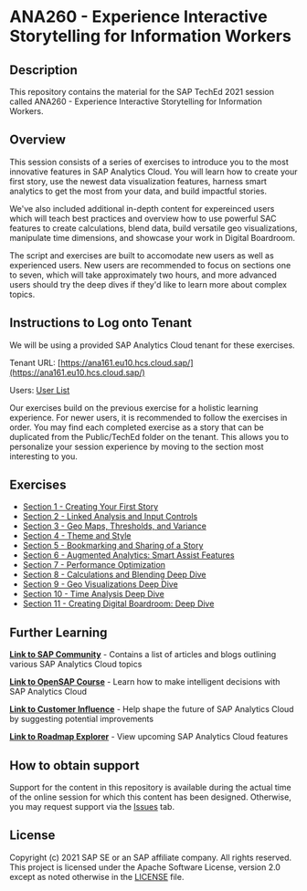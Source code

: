 # ANA260 - Experience Interactive Storytelling for Information Workers

## Description

This repository contains the material for the SAP TechEd 2021 session called ANA260 - Experience Interactive Storytelling for Information Workers.

## Overview

This session consists of a series of exercises to introduce you to the most innovative features in SAP Analytics Cloud. You will learn how to create your first story, use the newest data visualization features, harness smart analytics to get the most from your data, and build impactful stories.

We've also included additional in-depth content for expereinced users which will teach best practices and overview how to use powerful SAC features to create calculations, blend data, build versatile geo visualizations, manipulate time dimensions, and showcase your work in Digital Boardroom.

The script and exercises are built to accomodate new users as well as experienced users. New users are recommended to focus on sections one to seven, which will take approximately two hours, and more advanced users should try the deep dives if they'd like to learn more about complex topics. 

## Instructions to Log onto Tenant

We will be using a provided SAP Analytics Cloud tenant for these exercises.

Tenant URL: [https://ana161.eu10.hcs.cloud.sap/](https://ana161.eu10.hcs.cloud.sap/)

Users: [User List](https://docs.google.com/spreadsheets/d/1P0J6pmLGLFT86OcXr49WC1sNa1YKEDEM02zglxa5TlE/edit?usp=sharing)

Our exercises build on the previous exercise for a holistic learning experience. For newer users, it is recommended to follow the exercises in order. You may find each completed exercise as a story that can be duplicated from the Public/TechEd folder on the tenant. This allows you to personalize your session experience by moving to the section most interesting to you.

## Exercises

- [Section 1 - Creating Your First Story](exercises/Section%201%20-%20Creating%20Your%20First%20Story/README.md/)
- [Section 2 - Linked Analysis and Input Controls](exercises/Section%202%20-%20Linked%20Analysis%20and%20Input%20Controls/README.md/)
- [Section 3 - Geo Maps, Thresholds, and Variance](exercises/Section%203%20-%20Geo%20Maps,%20Thresholds,%20and%20Variance/README.md/)
- [Section 4 - Theme and Style](exercises/Section%204%20-%20Theme%20and%20Style/README.md/)
- [Section 5 - Bookmarking and Sharing of a Story](exercises/Section%205%20-%20Bookmarking%20and%20Sharing/README.md/)
- [Section 6 - Augmented Analytics: Smart Assist Features](exercises/Section%206%20-%20Augmented%20Analytics:%20Smart%20Assist%20Features/README.md)
- [Section 7 - Performance Optimization](exercises/Section%207%20-%20Performance%20Optimization/README.md)
- [Section 8 - Calculations and Blending Deep Dive](exercises/Section%208%20-%20Calculations%20and%20Blending%20Deep%20Dive/README.md)
- [Section 9 - Geo Visualizations Deep Dive](exercises/Section%209%20-%20Geo%20Visualizations%20Deep%20Dive/README.md)
- [Section 10 - Time Analysis Deep Dive](exercises/Section%2010%20-%20Time%20Analysis%20Deep%20Dive/README.md)
- [Section 11 - Creating Digital Boardroom: Deep Dive](exercises/Section%2011%20-%20Digital%20Boardroom%20Deep%20Dive)

## Further Learning
**[Link to SAP Community](https://community.sap.com/topics/cloud-analytics)** - Contains a list of articles and blogs outlining various SAP Analytics Cloud topics

**[Link to OpenSAP Course](https://open.sap.com/courses/sac1)** - Learn how to make intelligent decisions with SAP Analytics Cloud

**[Link to Customer Influence](https://influence.sap.com/sap/ino/#/campaigns-open)** - Help shape the future of SAP Analytics Cloud by suggesting potential improvements

**[Link to Roadmap Explorer](https://roadmaps.sap.com/board?PRODUCT=67838200100800006884&range=CURRENT-LAST#Q4%202021)** - View upcoming SAP Analytics Cloud features

## How to obtain support

Support for the content in this repository is available during the actual time of the online session for which this content has been designed. Otherwise, you may request support via the [Issues](../../issues) tab.

## License
Copyright (c) 2021 SAP SE or an SAP affiliate company. All rights reserved. This project is licensed under the Apache Software License, version 2.0 except as noted otherwise in the [LICENSE](LICENSES/Apache-2.0.txt) file.
